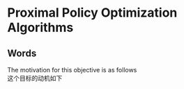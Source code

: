 # Proximal Policy Optimization Algorithms

## Words

The motivation for this objective is as follows \
这个目标的动机如下


